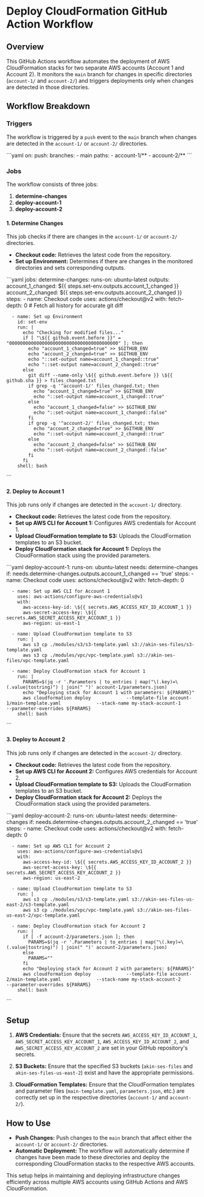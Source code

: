 
# Deploy CloudFormation GitHub Action Workflow

## Overview

This GitHub Actions workflow automates the deployment of AWS CloudFormation stacks for two separate AWS accounts (Account 1 and Account 2). It monitors the `main` branch for changes in specific directories (`account-1/` and `account-2/`) and triggers deployments only when changes are detected in those directories.

## Workflow Breakdown

### Triggers

The workflow is triggered by a `push` event to the `main` branch when changes are detected in the `account-1/` or `account-2/` directories.

\`\`\`yaml
on:
  push:
    branches:
      - main
    paths:
      - account-1/**
      - account-2/**
\`\`\`

### Jobs

The workflow consists of three jobs:

1. **determine-changes**
2. **deploy-account-1**
3. **deploy-account-2**

#### 1. Determine Changes

This job checks if there are changes in the `account-1/` or `account-2/` directories.

- **Checkout code:** Retrieves the latest code from the repository.
- **Set up Environment:** Determines if there are changes in the monitored directories and sets corresponding outputs.

\`\`\`yaml
jobs:
  determine-changes:
    runs-on: ubuntu-latest
    outputs:
      account_1_changed: \${{ steps.set-env.outputs.account_1_changed }}
      account_2_changed: \${{ steps.set-env.outputs.account_2_changed }}
    steps:
      - name: Checkout code
        uses: actions/checkout@v2
        with:
          fetch-depth: 0  # Fetch all history for accurate git diff

      - name: Set up Environment
        id: set-env
        run: |
          echo "Checking for modified files..."
          if [ "\${{ github.event.before }}" = "0000000000000000000000000000000000000000" ]; then
            echo "account_1_changed=true" >> $GITHUB_ENV
            echo "account_2_changed=true" >> $GITHUB_ENV
            echo "::set-output name=account_1_changed::true"
            echo "::set-output name=account_2_changed::true"
          else
            git diff --name-only \${{ github.event.before }} \${{ github.sha }} > files_changed.txt
            if grep -q '^account-1/' files_changed.txt; then
              echo "account_1_changed=true" >> $GITHUB_ENV
              echo "::set-output name=account_1_changed::true"
            else
              echo "account_1_changed=false" >> $GITHUB_ENV
              echo "::set-output name=account_1_changed::false"
            fi
            if grep -q '^account-2/' files_changed.txt; then
              echo "account_2_changed=true" >> $GITHUB_ENV
              echo "::set-output name=account_2_changed::true"
            else
              echo "account_2_changed=false" >> $GITHUB_ENV
              echo "::set-output name=account_2_changed::false"
            fi
          fi
        shell: bash
\`\`\`

#### 2. Deploy to Account 1

This job runs only if changes are detected in the `account-1/` directory.

- **Checkout code:** Retrieves the latest code from the repository.
- **Set up AWS CLI for Account 1:** Configures AWS credentials for Account 1.
- **Upload CloudFormation template to S3:** Uploads the CloudFormation templates to an S3 bucket.
- **Deploy CloudFormation stack for Account 1:** Deploys the CloudFormation stack using the provided parameters.

\`\`\`yaml
  deploy-account-1:
    runs-on: ubuntu-latest
    needs: determine-changes
    if: needs.determine-changes.outputs.account_1_changed == 'true'
    steps:
      - name: Checkout code
        uses: actions/checkout@v2
        with:
          fetch-depth: 0

      - name: Set up AWS CLI for Account 1
        uses: aws-actions/configure-aws-credentials@v1
        with:
          aws-access-key-id: \${{ secrets.AWS_ACCESS_KEY_ID_ACCOUNT_1 }}
          aws-secret-access-key: \${{ secrets.AWS_SECRET_ACCESS_KEY_ACCOUNT_1 }}
          aws-region: us-east-1

      - name: Upload CloudFormation template to S3
        run: |
          aws s3 cp ./modules/s3/s3-template.yaml s3://akin-ses-files/s3-template.yaml
          aws s3 cp ./modules/vpc/vpc-template.yaml s3://akin-ses-files/vpc-template.yaml

      - name: Deploy CloudFormation stack for Account 1
        run: |
          PARAMS=$(jq -r '.Parameters | to_entries | map("\(.key)=\(.value|tostring)") | join(" ")' account-1/parameters.json)
          echo "Deploying stack for Account 1 with parameters: ${PARAMS}"
          aws cloudformation deploy             --template-file account-1/main-template.yaml             --stack-name my-stack-account-1             --parameter-overrides ${PARAMS}
        shell: bash
\`\`\`

#### 3. Deploy to Account 2

This job runs only if changes are detected in the `account-2/` directory.

- **Checkout code:** Retrieves the latest code from the repository.
- **Set up AWS CLI for Account 2:** Configures AWS credentials for Account 2.
- **Upload CloudFormation template to S3:** Uploads the CloudFormation templates to an S3 bucket.
- **Deploy CloudFormation stack for Account 2:** Deploys the CloudFormation stack using the provided parameters.

\`\`\`yaml
  deploy-account-2:
    runs-on: ubuntu-latest
    needs: determine-changes
    if: needs.determine-changes.outputs.account_2_changed == 'true'
    steps:
      - name: Checkout code
        uses: actions/checkout@v2
        with:
          fetch-depth: 0

      - name: Set up AWS CLI for Account 2
        uses: aws-actions/configure-aws-credentials@v1
        with:
          aws-access-key-id: \${{ secrets.AWS_ACCESS_KEY_ID_ACCOUNT_2 }}
          aws-secret-access-key: \${{ secrets.AWS_SECRET_ACCESS_KEY_ACCOUNT_2 }}
          aws-region: us-east-2
 
      - name: Upload CloudFormation template to S3
        run: |
          aws s3 cp ./modules/s3/s3-template.yaml s3://akin-ses-files-us-east-2/s3-template.yaml
          aws s3 cp ./modules/vpc/vpc-template.yaml s3://akin-ses-files-us-east-2/vpc-template.yaml

      - name: Deploy CloudFormation stack for Account 2
        run: |
          if [ -f account-2/parameters.json ]; then
            PARAMS=$(jq -r '.Parameters | to_entries | map("\(.key)=\(.value|tostring)") | join(" ")' account-2/parameters.json)
          else
            PARAMS=""
          fi
          echo "Deploying stack for Account 2 with parameters: ${PARAMS}"
          aws cloudformation deploy             --template-file account-2/main-template.yaml             --stack-name my-stack-account-2             --parameter-overrides ${PARAMS}
        shell: bash
\`\`\`

## Setup

1. **AWS Credentials:** Ensure that the secrets `AWS_ACCESS_KEY_ID_ACCOUNT_1`, `AWS_SECRET_ACCESS_KEY_ACCOUNT_1`, `AWS_ACCESS_KEY_ID_ACCOUNT_2`, and `AWS_SECRET_ACCESS_KEY_ACCOUNT_2` are set in your GitHub repository's secrets.

2. **S3 Buckets:** Ensure that the specified S3 buckets (`akin-ses-files` and `akin-ses-files-us-east-2`) exist and have the appropriate permissions.

3. **CloudFormation Templates:** Ensure that the CloudFormation templates and parameter files (`main-template.yaml`, `parameters.json`, etc.) are correctly set up in the respective directories (`account-1/` and `account-2/`).

## How to Use

- **Push Changes:** Push changes to the `main` branch that affect either the `account-1/` or `account-2/` directories.
- **Automatic Deployment:** The workflow will automatically determine if changes have been made to these directories and deploy the corresponding CloudFormation stacks to the respective AWS accounts.

This setup helps in maintaining and deploying infrastructure changes efficiently across multiple AWS accounts using GitHub Actions and AWS CloudFormation.
